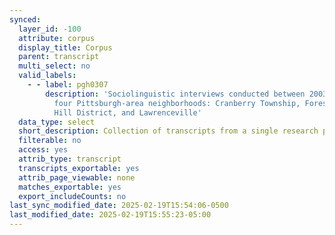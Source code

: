 ```yaml
---
synced:
  layer_id: -100
  attribute: corpus
  display_title: Corpus
  parent: transcript
  multi_select: no
  valid_labels:
    - - label: pgh0307
        description: 'Sociolinguistic interviews conducted between 2003 and 2007 in
          four Pittsburgh-area neighborhoods: Cranberry Township, Forest Hills, the
          Hill District, and Lawrenceville'
  data_type: select
  short_description: Collection of transcripts from a single research project
  filterable: no
  access: yes
  attrib_type: transcript
  transcripts_exportable: yes
  attrib_page_viewable: none
  matches_exportable: yes
  export_includeCounts: no
last_sync_modified_date: 2025-02-19T15:54:06-0500
last_modified_date: 2025-02-19T15:55:23-05:00
---
```

